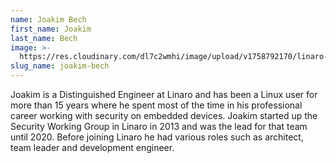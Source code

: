 ```yaml
---
name: Joakim Bech
first_name: Joakim
last_name: Bech
image: >-
  https://res.cloudinary.com/dl7c2wmhi/image/upload/v1758792170/linaro-website/images/author/joakim-bech
slug_name: joakim-bech
---
```


Joakim is a Distinguished Engineer at Linaro and has been a Linux user for more than 15 years where he spent most of the time in his professional career working with security on embedded devices. Joakim started up the Security Working Group in Linaro in 2013 and was the lead for that team until 2020. Before joining Linaro he had various roles such as architect, team leader and development engineer.

